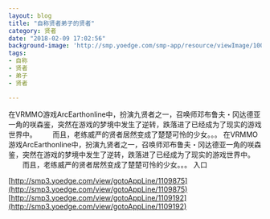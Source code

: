 ```yaml
---
layout: blog
title: "自称贤者弟子的贤者"
category: 贤者
date: "2018-02-09 17:02:56"
background-image: 'http://smp.yoedge.com/smp-app/resource/viewImage/1002009appline.png'
tags:
- 自称
- 贤者
- 弟子
- 贤者

---
```

在VRMMO游戏ArcEarthonline中，扮演九贤者之一，召唤师邓布鲁夫・冈达德亚一角的咲森鉴，突然在游戏的梦境中发生了逆转，跌落进了已经成为了现实的游戏世界中。 　　而且，老练威严的贤者居然变成了楚楚可怜的少女。。。
在VRMMO游戏ArcEarthonline中，扮演九贤者之一，召唤师邓布鲁夫・冈达德亚一角的咲森鉴，突然在游戏的梦境中发生了逆转，跌落进了已经成为了现实的游戏世界中。 　　而且，老练威严的贤者居然变成了楚楚可怜的少女。。。
入口

[http://smp3.yoedge.com/view/gotoAppLine/1109875](http://smp3.yoedge.com/view/gotoAppLine/1109875)
[http://smp3.yoedge.com/view/gotoAppLine/1109192](http://smp3.yoedge.com/view/gotoAppLine/1109192)

        
